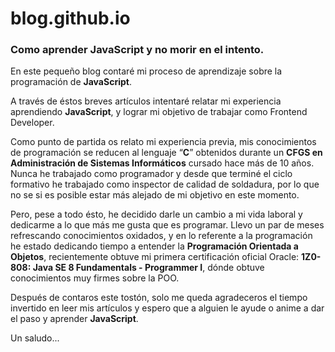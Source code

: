 # blog.github.io
### Como aprender JavaScript y no morir en el intento.


En este pequeño blog contaré mi proceso de aprendizaje sobre la programación de **JavaScript**.

A través de éstos breves artículos intentaré relatar mi experiencia aprendiendo **JavaScript**, y lograr mi objetivo de trabajar como Frontend Developer.

Como punto de partida os relato mi experiencia previa, mis conocimientos de programación se reducen al lenguaje “**C**” obtenidos durante un **CFGS en Administración de Sistemas Informáticos** cursado hace más de 10 años. Nunca he trabajado como programador y desde que terminé el ciclo formativo he trabajado como inspector de calidad de soldadura, por lo que no se si es posible estar más alejado de mi objetivo en este momento.

Pero, pese a todo ésto, he decidido darle un cambio a mi vida laboral y dedicarme a lo que más me gusta que es programar. Llevo un par de meses refrescando conocimientos oxidados, y en lo referente a la programación he estado dedicando tiempo a entender la **Programación Orientada a Objetos**, recientemente obtuve mi primera certificación oficial Oracle: **1Z0-808: Java SE 8 Fundamentals - Programmer I**, dónde obtuve conocimientos muy firmes sobre la POO.

Después de contaros este tostón, solo me queda agradeceros el tiempo invertido en leer mis artículos y espero que a alguien le ayude o anime a dar el paso y aprender **JavaScript**.

Un saludo...

